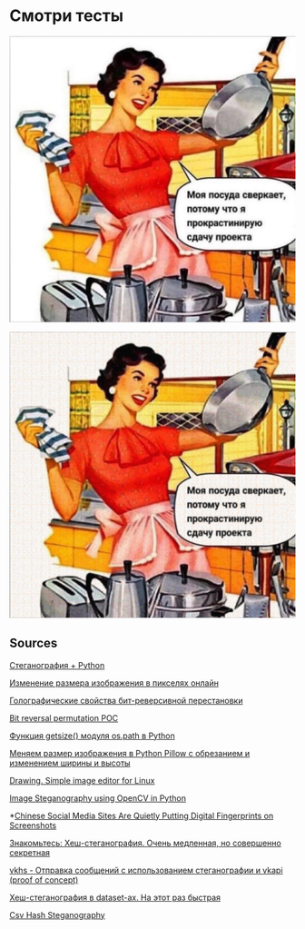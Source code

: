 # Смотри тесты  
![](https://raw.githubusercontent.com/unton3ton/citXXX-stego_with_bitreverse/main/1.png) 
<!---
Иди уже посуду помой!
-->
![](https://raw.githubusercontent.com/unton3ton/citXXX-stego_with_bitreverse/main/test4imgInimg/1_re21_from_corupt.png)
## Sources

[Стеганография + Python](https://telegra.ph/Steganografiya--Python-12-08)

[Изменение размера изображения в пикселях онлайн](https://www.imgonline.com.ua/resize-image.php)

[Голографические свойства бит-реверсивной перестановки](https://habr.com/ru/articles/155471/)

[Bit reversal permutation POC](https://github.com/niazlv/Bit-reversal-permutation/tree/main)

[Функция getsize() модуля os.path в Python](https://docs-python.ru/standart-library/modul-os-path-python/funktsija-getsize-modulja-os-path/)

[Меняем размер изображения в Python Pillow с обрезанием и изменением ширины и высоты](https://fixmypc.ru/post/izmenenie-razmera-kartinki-v-python-s-pillow-pil/)

[Drawing. Simple image editor for Linux](https://maoschanz.github.io/drawing/)

[Image Steganography using OpenCV in Python](https://www.geeksforgeeks.org/image-steganography-using-opencv-in-python/)


*[Chinese Social Media Sites Are Quietly Putting Digital Fingerprints on Screenshots](https://www.vice.com/en/article/qjk3vm/chinese-social-media-watermarks-zhihu-douban)

[Знакомьтесь: Хеш-стеганография. Очень медленная, но совершенно секретная](https://habr.com/ru/articles/272935/)

[vkhs - Отправка сообщений с использованием стеганографии и vkapi (proof of concept)](https://github.com/RomaLash/vkhs_POC)

[Хеш-стеганография в dataset-ах. На этот раз быстрая](https://habr.com/ru/articles/339432/)

[Csv Hash Steganography](https://github.com/PavelMSTU/CHS)
